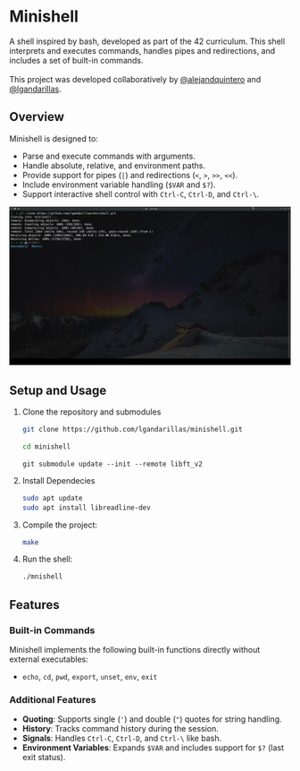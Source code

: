 # Minishell

A shell inspired by bash, developed as part of the 42 curriculum. This shell interprets and executes commands, handles pipes and redirections, and includes a set of built-in commands.
<br><br>
This project was developed collaboratively by [@alejandquintero](https://github.com/alejandquintero) and [@lgandarillas](https://github.com/lgandarillas).

## Overview

Minishell is designed to:
- Parse and execute commands with arguments.
- Handle absolute, relative, and environment paths.
- Provide support for pipes (`|`) and redirections (`<`, `>`, `>>`, `<<`).
- Include environment variable handling (`$VAR` and `$?`).
- Support interactive shell control with `Ctrl-C`, `Ctrl-D`, and `Ctrl-\`.

![Minishell Demo](./assets/msh_demo.gif)

## Setup and Usage

1. Clone the repository and submodules
	```bash
	git clone https://github.com/lgandarillas/minishell.git
	```
	```bash
	cd minishell
	```
    ```
    git submodule update --init --remote libft_v2
    ```

2. Install Dependecies
    ```bash
    sudo apt update
    sudo apt install libreadline-dev
    ```

3. Compile the project:
	```bash
	make
	```

4. Run the shell:
	```bash
	./mnishell
	```

## Features

### Built-in Commands
Minishell implements the following built-in functions directly without external executables:
- `echo`, `cd`, `pwd`, `export`, `unset`, `env`, `exit`

### Additional Features
- **Quoting**: Supports single (`'`) and double (`"`) quotes for string handling.
- **History**: Tracks command history during the session.
- **Signals**: Handles `Ctrl-C`, `Ctrl-D`, and `Ctrl-\` like bash.
- **Environment Variables**: Expands `$VAR` and includes support for `$?` (last exit status).

